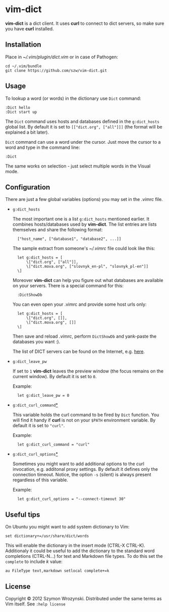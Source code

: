 vim-dict
========

**vim-dict** is a dict client. It uses **curl** to connect to dict servers, so
make sure you have **curl** installed.


Installation
------------

Place in *~/.vim/plugin/dict.vim* or in case of Pathogen:

    cd ~/.vim/bundle
    git clone https://github.com/szw/vim-dict.git


Usage
-----

To lookup a word (or words) in the dictionary use `Dict` command:

    :Dict hello
    :Dict start up

The `Dict` command uses hosts and databases defined in the `g:dict_hosts` global
list. By default it is set to `[["dict.org", ["all"]]]` (the format will be
explained a bit later).

`Dict` command can use a word under the cursor. Just move the cursor to a word
and type in the command line:

    :Dict

The same works on selection - just select multiple words in the Visual mode.

Configuration
-------------

There are just a few global variables (options) you may set in the *.vimrc*
file.

* `g:dict_hosts`

  The most important one is a list `g:dict_hosts` mentioned earlier. It combines
  hosts/databases used by **vim-dict**. The list entries are lists themselves
  and share the following format:

        ["host_name", ["database1", "database2", ...]]

  The sample extract from someone's  *~/.vimrc* file could look like this:

        let g:dict_hosts = [
            \["dict.org", ["all"]],
            \["dict.mova.org", ["slovnyk_en-pl", "slovnyk_pl-en"]]
        \]

  Moreover **vim-dict** can help you figure out what databases are available on
  your servers. There is a special command for this:

        :DictShowDb

  You can even open your .vimrc and provide some host urls only:

        let g:dict_hosts = [
            \["dict.org", []],
            \["dict.mova.org", []]
        \]

  Then save and reload *.vimrc*, perform `DictShowDb` and yank-paste the
  databases you want :).

  The list of DICT servers can be found on the Internet, e.g.
  [here](http://luetzschena-stahmeln.de/dictd/index.php).

* `g:dict_leave_pw`

  If set to `1` **vim-dict** leaves the preview window (the focus remains on the
  current window). By default it is set to `0`.

  Example:

        let g:dict_leave_pw = 0

* `g:dict_curl_command`[*][1]

  This variable holds the curl command to be fired by `Dict` function. You will
  find it handy if **curl** is not on your `$PATH` environment variable. By
  default it is set to `"curl"`.

  Example:

        let g:dict_curl_command = "curl"


* `g:dict_curl_options`[*][1]

  Sometimes you might want to add additional options to the curl invocation,
  e.g.  additonal proxy settings. By default it defines only the connection
  timeout. Notice, the option `-s` (silent) is always present regardless of this
  variable.

  Example:

        let g:dict_curl_options = "--connect-timeout 30"


Useful tips
-----------

On Ubuntu you might want to add system dictionary to Vim:

    set dictionary+=/usr/share/dict/words

This will enable the dictionary in the insert mode (CTRL-X CTRL-K). Additionaly
it could be useful to add the dictionary to the standard word completions
(CTRL-N...) for text and Markdown file types. To do this set the `complete` to
include *k* value:

    au FileType text,markdown setlocal complete+=k


License
-------

Copyright &copy; 2012 Szymon Wrozynski. Distributed under the same terms as Vim
itself.  See `:help license`

[1]: https://github.com/szw/vim-dict/pull/1  "Thanks to Ingo Karkat"
